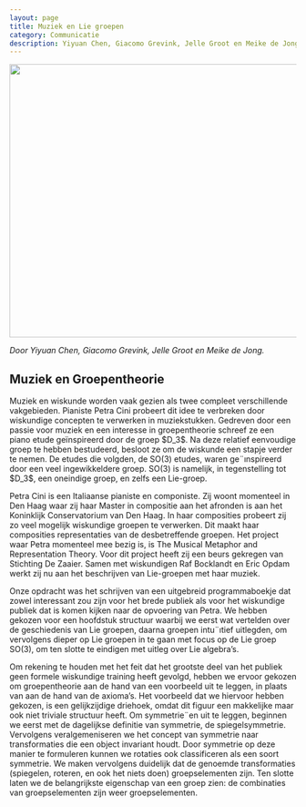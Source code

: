 ```yaml
---
layout: page
title: Muziek en Lie groepen
category: Communicatie
description: Yiyuan Chen, Giacomo Grevink, Jelle Groot en Meike de Jong hebben samengewerkt met pianiste Petra Cini die probeert wiskundige concepten te verwerken in haar muziekstukken. Gedreven door een passie voor muziek en een interesse in groepentheorie schreef ze een piano etudes geïnspireerd door de theorie achter groepen. De studenten hebben een boekje geschreven over de wiskundige concepten die Petra verwerkt in haar muziek.
---
```


<html>
<p align="center">
  <img src="/Onderwijs-Communicatie/Images/LieGroups.png" width="640" height="480">
</p>

<p><i>Door Yiyuan Chen, Giacomo Grevink, Jelle Groot en Meike de Jong.</i></p>
<h2> Muziek en Groepentheorie</h2>

<p>Muziek en wiskunde worden vaak gezien als twee compleet verschillende vakgebieden. Pianiste Petra Cini probeert dit idee te verbreken door wiskundige concepten te verwerken in muziekstukken. Gedreven door een passie voor muziek en een interesse in groepentheorie schreef ze een piano etude geïnspireerd door de groep $D_3$. Na deze relatief eenvoudige groep te hebben
bestudeerd, besloot ze om de wiskunde een stapje verder te nemen. De etudes die volgden, de SO(3) etudes, waren ge¨ınspireerd door een veel ingewikkeldere groep. SO(3) is namelijk, in tegenstelling tot $D_3$, een oneindige groep, en zelfs een Lie-groep.</p>

<p>Petra Cini is een Italiaanse pianiste en componiste. Zij woont momenteel in Den Haag waar zij haar Master in compositie aan het afronden is aan het Koninklijk Conservatorium van Den Haag. In haar composities probeert zij zo veel mogelijk wiskundige groepen te verwerken. Dit maakt haar composities representaties van de desbetreffende groepen. Het project waar Petra momenteel mee bezig is, is <i></i>The Musical Metaphor and Representation Theory</i>. Voor dit project heeft zij een beurs gekregen van Stichting De Zaaier. Samen met wiskundigen Raf Bocklandt en Eric Opdam werkt zij nu aan het beschrijven van Lie-groepen met haar muziek. </p>

<p>Onze opdracht was het schrijven van een uitgebreid programmaboekje dat zowel interessant zou zijn voor het brede publiek als voor het wiskundige publiek dat is komen kijken naar de opvoering van Petra. We hebben gekozen voor een hoofdstuk structuur waarbij we eerst wat vertelden over de geschiedenis van Lie groepen, daarna groepen intu¨ıtief uitlegden, om vervolgens dieper op Lie groepen in te gaan met focus op de Lie groep SO(3), om ten slotte te eindigen met uitleg
over Lie algebra’s.</p>

<p>Om rekening te houden met het feit dat het grootste deel van het publiek geen formele wiskundige training heeft gevolgd, hebben we ervoor gekozen om groepentheorie aan de hand van een voorbeeld uit te leggen, in plaats van aan de hand van de axioma’s. Het voorbeeld dat we hiervoor hebben gekozen, is een gelijkzijdige driehoek, omdat dit figuur een makkelijke
maar ook niet triviale structuur heeft. Om symmetrie¨en uit te leggen, beginnen we eerst met de dagelijkse definitie van symmetrie, de spiegelsymmetrie. Vervolgens veralgemeniseren we het concept van symmetrie naar transformaties die een object invariant houdt. Door symmetrie op deze manier te formuleren kunnen we rotaties ook classificeren als een soort symmetrie.
We maken vervolgens duidelijk dat de genoemde transformaties (spiegelen, roteren, en ook het niets doen) groepselementen zijn. Ten slotte laten we de belangrijkste eigenschap van een groep zien: de combinaties van groepselementen zijn weer groepselementen.</p>

<div class="boxje"> </div>

